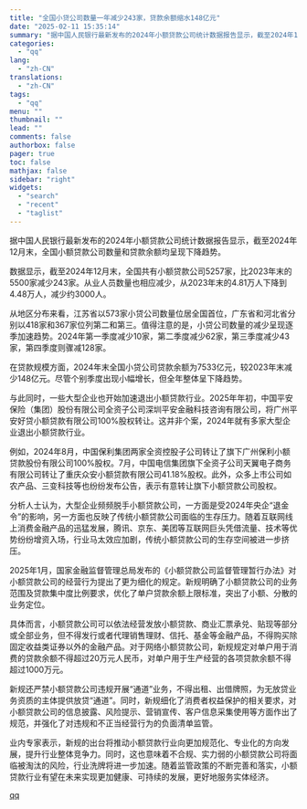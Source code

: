 ```yaml
---
title: "全国小贷公司数量一年减少243家，贷款余额缩水148亿元"
date: "2025-02-11 15:35:14"
summary: "据中国人民银行最新发布的2024年小额贷款公司统计数据报告显示，截至2024年12月末，全国小额贷款..."
categories:
  - "qq"
lang:
  - "zh-CN"
translations:
  - "zh-CN"
tags:
  - "qq"
menu: ""
thumbnail: ""
lead: ""
comments: false
authorbox: false
pager: true
toc: false
mathjax: false
sidebar: "right"
widgets:
  - "search"
  - "recent"
  - "taglist"
---
```


据中国人民银行最新发布的2024年小额贷款公司统计数据报告显示，截至2024年12月末，全国小额贷款公司数量和贷款余额均呈现下降趋势。

数据显示，截至2024年12月末，全国共有小额贷款公司5257家，比2023年末的5500家减少243家。从业人员数量也相应减少，从2023年末的4.81万人下降到4.48万人，减少约3000人。

从地区分布来看，江苏省以573家小贷公司数量位居全国首位，广东省和河北省分别以418家和367家位列第二和第三。值得注意的是，小贷公司数量的减少呈现逐季加速趋势。2024年第一季度减少10家，第二季度减少62家，第三季度减少43家，第四季度则骤减128家。

在贷款规模方面，2024年末全国小贷公司贷款余额为7533亿元，较2023年末减少148亿元。尽管个别季度出现小幅增长，但全年整体呈下降趋势。

与此同时，一些大型企业也开始加速退出小额贷款行业。2025年年初，中国平安保险（集团）股份有限公司全资子公司深圳平安金融科技咨询有限公司，将广州平安好贷小额贷款有限公司100%股权转让。这并非个案，2024年就有多家大型企业退出小额贷款行业。

例如，2024年8月，中国保利集团两家全资控股子公司转让了旗下广州保利小额贷款股份有限公司100%股权。7月，中国电信集团旗下全资子公司天翼电子商务有限公司转让了重庆众安小额贷款有限公司41.18%股权。此外，众多上市公司如农产品、三变科技等也纷纷发布公告，表示有意转让旗下小额贷款公司股权。

分析人士认为，大型企业频频脱手小额贷款公司，一方面是受2024年央企“退金令”的影响，另一方面也反映了传统小额贷款公司面临的生存压力。随着互联网线上消费金融产品的迅猛发展，腾讯、京东、美团等互联网巨头凭借流量、技术等优势纷纷增资入场，行业马太效应加剧，传统小额贷款公司的生存空间被进一步挤压。

2025年1月，国家金融监督管理总局发布的《小额贷款公司监督管理暂行办法》对小额贷款公司的经营行为提出了更为细化的规定。新规明确了小额贷款公司的业务范围及贷款集中度比例要求，优化了单户贷款余额上限标准，突出了小额、分散的业务定位。

具体而言，小额贷款公司可以依法经营发放小额贷款、商业汇票承兑、贴现等部分或全部业务，但不得发行或者代理销售理财、信托、基金等金融产品，不得购买除固定收益类证券以外的金融产品。对于网络小额贷款公司，新规规定对单户用于消费的贷款余额不得超过20万元人民币，对单户用于生产经营的各项贷款余额不得超过1000万元。

新规还严禁小额贷款公司违规开展“通道”业务，不得出租、出借牌照，为无放贷业务资质的主体提供放贷“通道”。同时，新规细化了消费者权益保护的相关要求，对小额贷款公司的信息披露、风险提示、营销宣传、客户信息采集使用等方面作出了规范，并强化了对违规和不正当经营行为的负面清单监管。

业内专家表示，新规的出台将推动小额贷款行业向更加规范化、专业化的方向发展，提升行业整体竞争力。同时，这也意味着不合规、实力弱的小额贷款公司将面临被淘汰的风险，行业洗牌将进一步加速。随着监管政策的不断完善和落实，小额贷款行业有望在未来实现更加健康、可持续的发展，更好地服务实体经济。

[qq](https://new.qq.com/rain/a/20250211A05IIW00)

